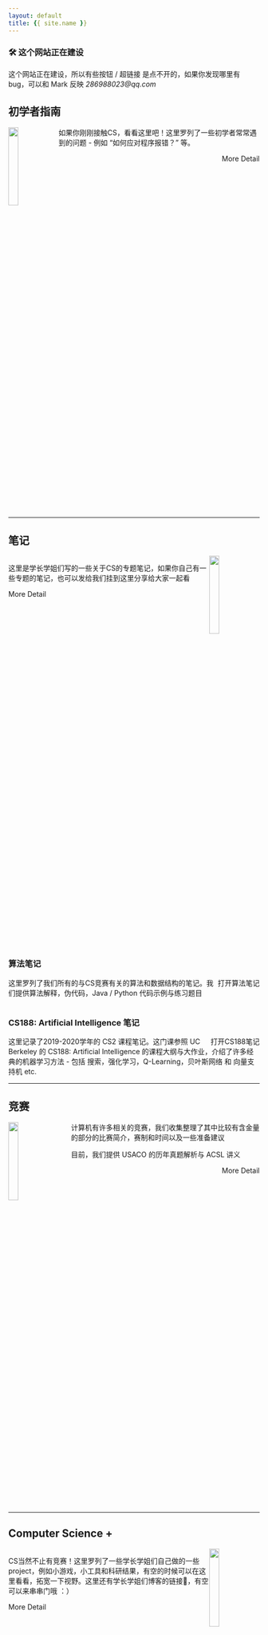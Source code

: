 ```yaml
---
layout: default
title: {{ site.name }}
---
```


<div class="info">
  <h3>🛠 这个网站正在建设</h3>
  <p>这个网站正在建设，所以有些按钮 / 超链接 是点不开的，如果你发现哪里有bug，可以和 Mark 反映 <em>286988023@qq.com</em> </p>
</div>

## 初学者指南
<img class="mainPage-img" src="{{ site.baseurl }}/assets/toBeginners.svg" height="20%" width="20%" style="float: left"/>

<p>如果你刚刚接触CS，看看这里吧！这里罗列了一些初学者常常遇到的问题 - 例如 “如何应对程序报错？” 等。</p>

<div class="main-button" style="float: right">More Detail</div>
<hr style="clear: both"/>

## 笔记
<div style="clear: both"></div>

<img class="mainPage-img" src="{{ site.baseurl }}/assets/notes.svg" height="20%" width="20%" style="float: right"/>
<p>这里是学长学姐们写的一些关于CS的专题笔记，如果你自己有一些专题的笔记，也可以发给我们挂到这里分享给大家一起看</p>
<!--<div class="main-button" style="float: left">More Detail</div>-->
<div class="main-button" style="float: left">More Detail</div>

<div style="clear: both"></div>

### 算法笔记
<div class="main-button" style="float: right">打开算法笔记</div>
<p>这里罗列了我们所有的与CS竞赛有关的算法和数据结构的笔记。我们提供算法解释，伪代码，Java / Python 代码示例与练习题目</p>
<div style="clear: both"></div>

### CS188: Artificial Intelligence 笔记
<div class="main-button" style="float: right" onClick="window.location.href='{{ site.baseurl }}/2021/02/24/CS188-Home.html'">打开CS188笔记</div>
<p>这里记录了2019-2020学年的 CS2 课程笔记。这门课参照 UC Berkeley 的 CS188: Artificial Intelligence 的课程大纲与大作业，介绍了许多经典的机器学习方法 - 包括 搜索，强化学习，Q-Learning，贝叶斯网络 和 向量支持机 etc.</p>

<hr style="clear: both"/>

## 竞赛
<img class="mainPage-img" src="{{ site.baseurl }}/assets/competition.svg" height="20%" width="20%" style="float: left; padding-right: 25px"/>
<p>计算机有许多相关的竞赛，我们收集整理了其中比较有含金量的部分的比赛简介，赛制和时间以及一些准备建议</p>
<p>目前，我们提供 USACO 的历年真题解析与 ACSL 讲义</p>
<div class="main-button" style="float: right" onClick="window.location.href='{{ site.baseurl }}/secondary-pages/2021/01/26/Competitions.html'">More Detail</div>
<hr style="clear: both"/>

## Computer Science +
<div style="clear: both"></div>
<img class="mainPage-img" src="{{ site.baseurl }}/assets/globe.svg" height="20%" width="20%" style="float: right"/>
<p>CS当然不止有竞赛！这里罗列了一些学长学姐们自己做的一些project，例如小游戏，小工具和科研结果，有空的时候可以在这里看看，拓宽一下视野。这里还有学长学姐们博客的链接🔗，有空可以来串串门哦 ：）</p>
<div class="main-button" style="float: left">More Detail</div>
<div style="clear: both"></div>

